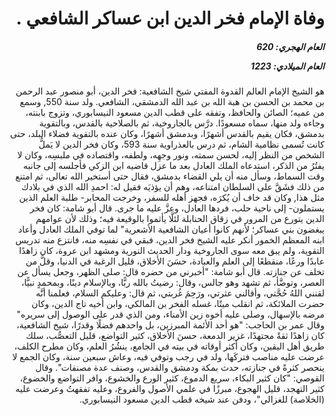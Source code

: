 <h1 dir="rtl">وفاة الإمام فخر الدين ابن عساكر الشافعي .</h1>

<h5 dir="rtl">العام الهجري:  620

العام الميلادي: 1223

</h5>

<p dir="rtl">هو الشيخ الإمام العالم القدوة المفتي شيخ الشافعية: فخر الدين، أبو منصور عبد الرحمن بن محمد بن الحسن بن هبة الله بن عبد الله الدمشقي، الشافعي. ولد سنة 550, وسمع من عميه؛ الصائن والحافظ، وتفقه على قطب الدين مسعود النيسابوري، وتزوج بابنته، وجاءه ولد منها، سماه مسعودًا. درَّس بالجاروخية، ثم بالصلاحية بالقدس، وبالتقوية بدمشق، فكان يقيم بالقدس أشهرًا، وبدمشق أشهرًا، وكان عنده بالتقوية فضلاء البلد، حتى كانت تُسمى نظامية الشام، ثم درس بالعذراوية سنة 593، وكان فخر الدين لا يَملُّ الشخص من النظر إليه، لحسن سمته، ونور وجهِه، ولطفه، واقتصاده في ملبسِه، وكان لا يفتُرُ من الذكر، استدعاه الملك العادل بعد ما عزل قاضيه ابن الزكي فأجلسه إلى جانبه وقت السماط، وسأل منه أن يلي القضاء بدمشق، فقال حتى أستخير الله تعالى، ثم امتنع من ذلك فشَقَّ على السلطان امتناعه، وهم أن يؤذيَه فقيل له: احمدِ الله الذي في بلادك مثل هذا, وكان قد خاف أن يُكرَه، فجهز أهله للسفر، وخرجت المحابر- طلبة العلم الذين يستملون- إلى ناحية حلب، فردها العادل، وعزَّ عليه ما جرى. قال أبو شامة: كان فخر الدين يتورع من المرور في زقاق الحنابلة لئلَّا يأثموا بالوقيعة فيه؛ وذلك لأن عوامهم يبغضون بني عساكر؛ لأنهم كانوا أعيان الشافعية الأشعرية" لما توفي الملك العادل وأعاد ابنه المعظم الخمور أنكر عليه الشيخ فخر الدين، فبقي في نفسِه منه، فانتزع منه تدريس التقوية، ولم يبق معه سوى الجاروخية ودار الحديث النورية ومشهد ابن عروة، كان زاهدًا عابدًا ورعًا، منقطعًا إلى العلم والعبادة، حسَنَ الأخلاق، قليل الرغبة في الدنيا، وقلَّ من تخلف عن جنازته. قال أبو شامة: "أخبرني من حضره قال: صلى الظهر، وجعل يسأل عن العصر، وتوضَّأ، ثم تشهد وهو جالس، وقال: رضيتُ بالله ربًّا، وبالإسلام دينًا، وبمحمدٍ نبيًّا، لقنني اللهُ حُجَّتي، وأقالني عثرتي، ورَحِمَ غُربتي، ثم قال: وعليكم السلام، فعلمنا أنَّه حضرت الملائكة، ثم انقلب ميتًا، غسله الفخر بن المالكي، وابن أخيه تاج الدين، وكان مرضه بالإسهال، وصلى عليه أخوه زين الأمناء، ومن الذي قدر على الوصول إلى سريره" وقال عمر بن الحاجب: "هو أحد الأئمة المبرزين، بل واحدهم فضلًا وقدرًا، شيخ الشافعية، كان زاهدًا ثقةً مجتهدًا، غزير الدمعة، حسنَ الأخلاق، كثير التواضع، قليل التعصُّب، سلك طريق أهل اليقين، وكان أكثر أوقاته في بيته في الجامع، ينشُرُ العلم، وكان مطرح الكلف، عرضت عليه مناصب فتركَها، ولد في رجب وتوفي فيه، وعاش سبعين سنة، وكان الجمع لا ينحصر كثرةً في جنازته، حدث بمكة ودمشق والقدس، وصنف عدة مصنفات". وقال القوصي: "كان كثير البكاء، سريع الدموع، كثير الورع والخشوع، وافر التواضع والخضوع، كثير التهجد، قليل الهجوع، مبرزًا في علمي الأصول والفروع، وعليه تفقهتُ وعرضت عليه (الخلاصة) للغزالي"، ودفن عند شيخه قطب الدين مسعود النيسابوري.</p></br>
